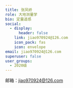```yaml
---
title: 张凤娇
role: 大地测量学
bio: 定量遥感
social:
  - display:
      header: false
    link: jiao970924@126.com
    icon_pack: fas
    icon: envelope
email: jiao970924@126.com
superuser: false
user_groups:
  - 2020级
---
```

邮箱：jiao970924@126.com